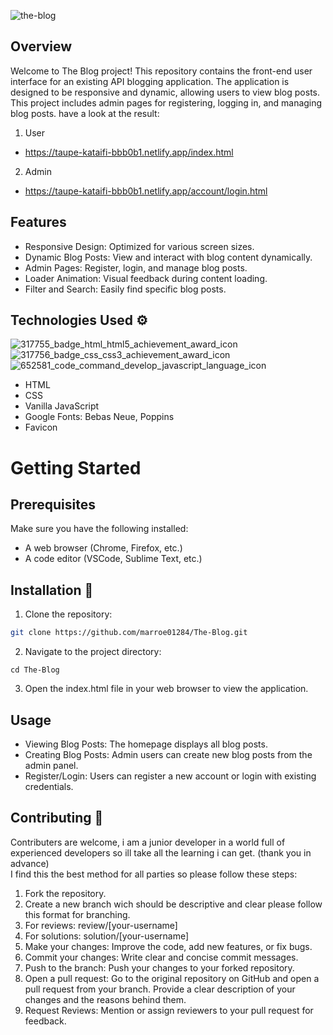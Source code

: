 
![the-blog](https://github.com/marroe01284/The-Blog/assets/143086706/32ad6618-c166-455e-9614-b9d825e82003)

## Overview
Welcome to The Blog project! This repository contains the front-end user interface for an existing API blogging application. The application is designed to be responsive and dynamic, allowing users to view blog posts. This project includes admin pages for registering, logging in, and managing blog posts.
have a look at the result:
 1. User
- https://taupe-kataifi-bbb0b1.netlify.app/index.html
 2. Admin
- https://taupe-kataifi-bbb0b1.netlify.app/account/login.html

## Features
- Responsive Design: Optimized for various screen sizes.
- Dynamic Blog Posts: View and interact with blog content dynamically.
- Admin Pages: Register, login, and manage blog posts.
- Loader Animation: Visual feedback during content loading.
- Filter and Search: Easily find specific blog posts.

## Technologies Used ⚙️
![317755_badge_html_html5_achievement_award_icon](https://github.com/marroe01284/The-Blog/assets/143086706/22805279-f347-4711-bfaf-90644829aeae)
![317756_badge_css_css3_achievement_award_icon](https://github.com/marroe01284/The-Blog/assets/143086706/2d5ee681-d075-4ce0-bfe7-9f9cc38dae37)![652581_code_command_develop_javascript_language_icon](https://github.com/marroe01284/The-Blog/assets/143086706/bb3e1746-a2cc-4f28-960d-94de2a4be801)


- HTML
- CSS
- Vanilla JavaScript
- Google Fonts: Bebas Neue, Poppins
- Favicon

# Getting Started
## Prerequisites
Make sure you have the following installed:

- A web browser (Chrome, Firefox, etc.)
- A code editor (VSCode, Sublime Text, etc.)
  
## Installation 🔧
1. Clone the repository:
```bash
git clone https://github.com/marroe01284/The-Blog.git
```
2. Navigate to the project directory:
```
cd The-Blog
```
3. Open the index.html file in your web browser to view the application.

## Usage 
- Viewing Blog Posts: The homepage displays all blog posts.
- Creating Blog Posts: Admin users can create new blog posts from the admin panel.
- Register/Login: Users can register a new account or login with existing credentials.

## Contributing 🫵
Contributers are welcome, i am a junior developer in a world full of experienced developers so ill take all the learning i can get. (thank you in advance)  
I find this the best method for all parties so please follow these steps:
1. Fork the repository.
2. Create a new branch wich should be descriptive and clear please follow this format for branching.
3. For reviews: review/[your-username]
4. For solutions: solution/[your-username]
5. Make your changes: Improve the code, add new features, or fix bugs.
6. Commit your changes: Write clear and concise commit messages.
7. Push to the branch: Push your changes to your forked repository.
8. Open a pull request: Go to the original repository on GitHub and open a pull request from your branch. Provide a clear description of your changes and the reasons behind them.
9. Request Reviews: Mention or assign reviewers to your pull request for feedback.
